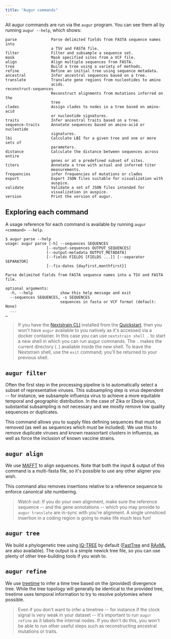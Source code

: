 ```yaml
---
title: "Augur commands"
---
```


All augur commands are run via the `augur` program. You can see them all by running `augur --help`, which shows:

    parse               Parse delimited fields from FASTA sequence names into
                        a TSV and FASTA file.
    filter              Filter and subsample a sequence set.
    mask                Mask specified sites from a VCF file.
    align               Align multiple sequences from FASTA.
    tree                Build a tree using a variety of methods.
    refine              Refine an initial tree using sequence metadata.
    ancestral           Infer ancestral sequences based on a tree.
    translate           Translate gene regions from nucleotides to amino
                        acids.
    reconstruct-sequences
                        Reconstruct alignments from mutations inferred on the
                        tree
    clades              Assign clades to nodes in a tree based on amino-acid
                        or nucleotide signatures.
    traits              Infer ancestral traits based on a tree.
    sequence-traits     Annotate sequences based on amino-acid or nucleotide
                        signatures.
    lbi                 Calculate LBI for a given tree and one or more sets of
                        parameters.
    distance            Calculate the distance between sequences across entire
                        genes or at a predefined subset of sites.
    titers              Annotate a tree with actual and inferred titer
                        measurements.
    frequencies         infer frequencies of mutations or clades
    export              Export JSON files suitable for visualization with
                        auspice.
    validate            Validate a set of JSON files intended for
                        visualization in auspice.
    version             Print the version of augur.


## Exploring each command

A usage reference for each command is available by running `augur <command> --help`.


    $ augur parse --help
    usage: augur parse [-h] --sequences SEQUENCES
                      [--output-sequences OUTPUT_SEQUENCES]
                      [--output-metadata OUTPUT_METADATA]
                      [--fields FIELDS [FIELDS ...]] [--separator SEPARATOR]
                      [--fix-dates {dayfirst,monthfirst}]

    Parse delimited fields from FASTA sequence names into a TSV and FASTA file.

    optional arguments:
      -h, --help            show this help message and exit
      --sequences SEQUENCES, -s SEQUENCES
                            sequences in fasta or VCF format (default: None)
      ...
    …

> If you have the [Nextstrain CLI](https://pypi.org/project/nextstrain-cli) installed from the [Quickstart](../getting-started/quickstart), then you won't have `augur` available to you natively as it's accessed via a docker container. In this case you can use `nextstrain shell .` to start a new shell in which you can run augur commands. The `.` makes the current directory (`.`) available inside the new shell. To leave the Nextstrain shell, use the `exit` command; you'll be returned to your previous shell.


## `augur filter`

Often the first step in the processing pipeline is to automatically select a subset of representative viruses.
This subsampling step is virus dependent -- for instance, we subsample influenza virus to achieve a more equitable temporal and geographic distribution. 
In the case of Zika or Ebola virus, substantial subsampling is not necessary and we mostly remove low quality sequences or duplicates. 

This command allows you to supply files defining sequences that must be removed (as well as sequences which must be included). We use this to remove duplicate viruses and known reassortant clusters in influenza, as well as force the inclusion of known vaccine strains.


## `augur align`

We use [MAFFT](http://mafft.cbrc.jp/alignment/software/) to align sequences.
Note that both the input & output of this command is a multi-fasta file, so it's possible to use any other aligner you wish.

This command also removes insertions relative to a reference sequence to enforce canonical site numbering.

> Watch out: If you do your own alignment, make sure the reference sequence -- and the gene annotations -- which you may provide to `augur translate` are in-sync with you're alignment.
A single unnoticed insertion in a coding region is going to make life much less fun!


## `augur tree`

We build a phylogenetic tree using [IQ-TREE](http://www.iqtree.org/) by default ([FastTree](http://www.microbesonline.org/fasttree/) and [RAxML](http://sco.h-its.org/exelixis/web/software/raxml/index.html) are also available).
The output is a simple newick tree file, so you can use plenty of other tree-building tools if you wish to.


## `augur refine`

We use [treetime](https://github.com/neherlab/treetime) to infer a time tree based on the (provided) divergence tree.
While the tree topology will generally be identical to the provided tree, treetime uses temporal information to try to resolve polytomies where possible.


> Even if you don't want to infer a timetree -- for instance if the clock signal is very weak in your dataset -- it's important to run `augur refine` as it labels the internal nodes.
If you don't do this, you won't be able to run other useful steps such as reconstructing ancestral mutations or traits.


